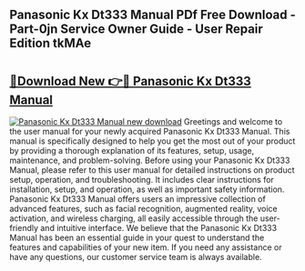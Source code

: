 ## Panasonic Kx Dt333 Manual PDf Free Download - Part-0jn Service Owner Guide - User Repair Edition tkMAe

# <h2><a href="http://cf25347.oget.top/?id=Panasonic+Kx+Dt333+Manual">🔗Download New 👉🔴 Panasonic Kx Dt333 Manual</a></h2>

[![Panasonic Kx Dt333 Manual new download](https://i.imgur.com/5g1atiW.png)](http://cf25347.oget.top/?id=Panasonic+Kx+Dt333+Manual)
Greetings and welcome to the user manual for your newly acquired Panasonic Kx Dt333 Manual. This manual is specifically designed to help you get the most out of your product by providing a thorough explanation of its features, setup, usage, maintenance, and problem-solving. Before using your Panasonic Kx Dt333 Manual, please refer to this user manual for detailed instructions on product setup, operation, and troubleshooting. It includes clear instructions for installation, setup, and operation, as well as important safety information. Panasonic Kx Dt333 Manual offers users an impressive collection of advanced features, such as facial recognition, augmented reality, voice activation, and wireless charging, all easily accessible through the user-friendly and intuitive interface. We believe that the Panasonic Kx Dt333 Manual has been an essential guide in your quest to understand the features and capabilities of your new item. If you need any assistance or have any questions, our customer service team is always available.
